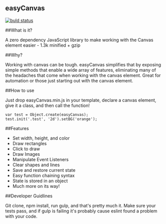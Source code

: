 
easyCanvas
----------

[![buld status](https://travis-ci.org/tevko/easyCanvas.svg?branch=master)](https://travis-ci.org/tevko/easyCanvas)

##What is it?

A zero dependency JavaScript library to make working with the Canvas element easier - 1.3k minified + gzip

##Why?
 
Working with canvas can be tough. easyCanvas simplifies that by exposing simple methods that enable a wide array of features, eliminating many of the headaches that come when working with the canvas element. Great for automation or those just starting out with the canvas element.

##How to use

Just drop easyCanvas.min.js in your template, declare a canvas element, give it a class, and then call the function!

    var test = Object.create(easyCanvas);
    test.init('.test', '2d').setBG('orange');

##Features
 - Set width, height, and color
 - Draw rectangles
 - Click to draw
 - Draw Images
 - Manipulate Event Listeners
 - Clear shapes and lines
 - Save and restore current state
 - Easy function chaining syntax
 - State is stored in an object
 - Much more on its way!

##Developer Guidlines

Git clone, npm install, run gulp, and that's pretty much it. Make sure your tests pass, and if gulp is failing it's probably cause eslint found a problem with your code.
